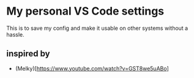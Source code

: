 # My personal VS Code settings
This is to save my config and make it usable on other systems without a hassle.

## inspired by
- (Melky)[https://www.youtube.com/watch?v=GST8we5uABo]
